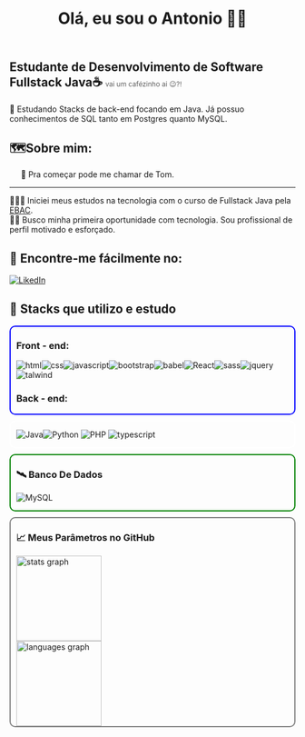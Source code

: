 <header>
  <h1>Olá, eu sou o Antonio 👋🏻</h1>
</header>
<main style="margin: 0 auto; max-width: 550px; width: 100%">
<section id="presents">
<h2>Estudante de Desenvolvimento de Software Fullstack Java☕ <span style="font-weight: normal; font-size: 12px; opacity: .7">vai um cafézinho ai 😉?!</span></h2>
<p>
🧠 Estudando Stacks de back-end focando em Java. Já possuo conhecimentos de SQL tanto em Postgres quanto MySQL. 
</p>
</section>

<section id="about">
<h2>🗺️Sobre mim:</h2>
<p style="font-weight: normal; margin-left: 20px;">
🤝 Pra começar pode me chamar de Tom.</br>
<hr/> 
👨🏼‍💻 Iniciei meus estudos na tecnologia com o curso de Fullstack Java pela <a href="https://ebaconline.com.br/">EBAC</a>.</br>
🤞🏻 Busco minha primeira oportunidade com tecnologia. Sou profissional de perfil motivado e esforçado.</p>
</section>

<section id="socials">
<h2>📲 Encontre-me fácilmente no: </h2>

[![LikedIn](https://img.shields.io/badge/LinkedIn-0077B5?style=for-the-badge&logo=linkedin&logoColor=white)](https://www.linkedin.com/in/antonio-crisostomo)

</section>
<section id="stacks">
<h2>🚀 Stacks que utilizo e estudo</h2>
<div style="border: 2px solid blue; border-radius: 10px; padding: 0 10px; margin-bottom: 10px">
<h3>Front - end:</h3>
</hr>
  
![html](https://img.shields.io/badge/HTML-d35400?style=for-the-badge&logo=html5&logoColor=fff)![css](https://img.shields.io/badge/CSS-2980b9?&style=for-the-badge&logo=css3&logoColor=fff)![javascript](https://img.shields.io/badge/JavaScript-000?style=for-the-badge&logo=javascript&logoColor=f1c40f)![bootstrap](https://img.shields.io/badge/Bootstrap-563D7C?style=for-the-badge&logo=bootstrap&logoColor=white)![babel](https://img.shields.io/badge/Babel-f1c40f?style=for-the-badge)![React](https://img.shields.io/badge/React-20232A?style=for-the-badge&logo=react&logoColor=61DAFB)![sass](https://img.shields.io/badge/Sass-CC6699?style=for-the-badge&logo=sass&logoColor=white)![jquery](https://img.shields.io/badge/jQuery-0769AD?style=for-the-badge&logo=jquery&logoColor=white)![talwind](https://img.shields.io/badge/Tailwind_CSS-38B2AC?style=for-the-badge&logo=tailwind-css&logoColor=white)

<h3>Back - end:</h3>
</hr>
</div>
<div style="border: 2px solid white; border-radius: 10px; padding: 0 10px; margin-bottom: 10px">
  
![Java](https://img.shields.io/badge/Java-202339?style=for-the-badge&logo=openjdk&logoColor=white)![Python](https://img.shields.io/badge/Python-3776AB?style=for-the-badge&logo=python&logoColor=white) ![PHP](https://img.shields.io/badge/PHP-777BB4?style=for-the-badge&logo=php&logoColor=white) ![typescript](https://img.shields.io/badge/TypeScript-007ACC?style=for-the-badge&logo=typescript&logoColor=white)
 
</div>
<div style="border: 2px solid green; border-radius: 10px; padding: 0 10px; margin-bottom: 10px">
<h3>🛰️ Banco De Dados</h3>
</hr>

![MySQL](https://img.shields.io/badge/MySQL-00000F?style=for-the-badge&logo=mysql&logoColor=white)

</div>
</section>

<section id="stats" style="border: 2px solid grey; border-radius: 10px; padding: 0 10px;">

<h3>📈 Meus Parâmetros no GitHub</h3>
<div align="left">
  <img src="https://github-readme-stats.vercel.app/api?username=toniCodingMyBrain&hide_title=false&hide_rank=false&show_icons=true&include_all_commits=true&count_private=true&disable_animations=false&theme=gruvbox&locale=pt-br&hide_border=false&order=1" height="150" alt="stats graph" /> <br>
  <img src="https://github-readme-stats.vercel.app/api/top-langs?username=toniCodingMyBrain&locale=pt-br&hide_title=false&layout=compact&card_width=320&langs_count=5&theme=gruvbox_light&hide_border=false&order=2" height="150" alt="languages graph"  />
</div>
</hr>

